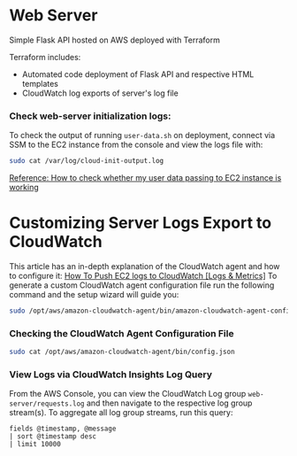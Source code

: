 # Web Server
Simple Flask API hosted on AWS deployed with Terraform

Terraform includes:
- Automated code deployment of Flask API and respective HTML templates
- CloudWatch log exports of server's log file

### Check web-server initialization logs:

To check the output of running `user-data.sh` on deployment, connect via SSM to the EC2 instance from the console and view the logs file with: 
```bash
sudo cat /var/log/cloud-init-output.log
```
[Reference: How to check whether my user data passing to EC2 instance is working](https://stackoverflow.com/questions/15904095/how-to-check-whether-my-user-data-passing-to-ec2-instance-is-working)

# Customizing Server Logs Export to CloudWatch

This article has an in-depth explanation of the CloudWatch agent and how to configure it: [How To Push EC2 logs to CloudWatch \[Logs & Metrics\]](https://devopscube.com/how-to-setup-and-push-serverapplication-logs-to-aws-cloudwatch/)
To generate a custom CloudWatch agent configuration file run the following command and the setup wizard will guide you: 
```bash
sudo /opt/aws/amazon-cloudwatch-agent/bin/amazon-cloudwatch-agent-config-wizard
```

### Checking the CloudWatch Agent Configuration File
```bash
sudo cat /opt/aws/amazon-cloudwatch-agent/bin/config.json
```

### View Logs via CloudWatch Insights Log Query

From the AWS Console, you can view the CloudWatch Log group `web-server/requests.log` and then navigate to the respective log group stream(s). To aggregate all log group streams, run this query: 
```
fields @timestamp, @message
| sort @timestamp desc
| limit 10000
```

